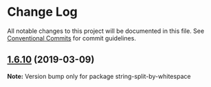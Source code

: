 # Change Log

All notable changes to this project will be documented in this file.
See [Conventional Commits](https://conventionalcommits.org) for commit guidelines.

## [1.6.10](https://gitlab.com/codsen/codsen/compare/string-split-by-whitespace@1.6.9...string-split-by-whitespace@1.6.10) (2019-03-09)

**Note:** Version bump only for package string-split-by-whitespace
